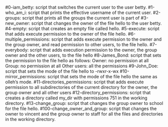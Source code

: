 #0-iam_betty:
script that switches the current user to the user betty.
#1-who_am_i:
script that prints the effective username of the current user.
#2-groups:
script that prints all the groups the current user is part of
#3-new_owner:
script that changes the owner of the file hello to the user betty.
#4-empty:
script that creates an empty file called hello.
#5-execute:
script that adds execute permission to the owner of the file hello.
#6-multiple_permissions:
script that adds execute permission to the owner and the group owner, and read permission to other users, to the file hello.
#7-everybody:
script that adds execution permission to the owner, the group owner and the other users, to the file hello
#8-James_Bond:
script that sets the permission to the file hello as follows:
	Owner: no permission at all
	Group: no permission at all
	Other users: all the permissions
#9-John_Doe:
script that sets the mode of the file hello to -rwxr-x-wx
#10-mirror_permissions:
script that sets the mode of the file hello the same as olleh’s mode.
#11-directories_permissions:
script that adds execute permission to all subdirectories of the current directory for the owner, the group owner and all other users
#12-directory_permissions:
script that creates a directory called my_dir with permissions 751 in the working directory.
#13-change_group:
script that changes the group owner to school for the file hello.
#100-change_owner_and_group:
script that changes the owner to vincent and the group owner to staff for all the files and directories in the working directory.
